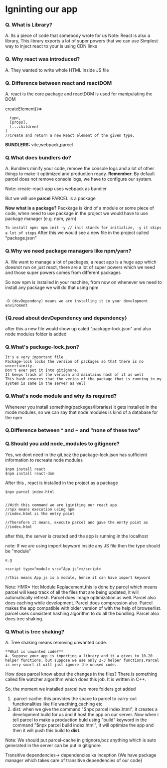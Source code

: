 # Igninting our app


### Q. What is Library?
A. Its a piece of code that somebody wrote for us
Note: React is also a library, This library exports a lot of super powers that we can use
Simplest way to inject react to your is using CDN links

### Q. Why react was introduced?
A. They wanted to write whole HTML inside JS file

### Q. Difference between react and reactDOM
A. react is the core package and reactDOM is used for manipulating the DOM

createElement()=>

```React.createElement(
  type,
  [props],
  [...children]
)
//Create and return a new React element of the given type.
```

**BUNDLERS:** vite,webpack,parcel

### Q.What does bundlers do?
A. Bundlers minify your code, remove the console logs and a lot of other things to make it optimized and production ready.
**Remember**: By default parcel does not remove console logs, we have to configure our system.

Note: create-react-app uses webpack as bundler

But we will use **parcel**
PARCEL is a package

**Now what is a package?**
    Pacxkage is kind of a module or some piece of code,  when need to use package in the project we would have to use package manager (e.g. npm, yarn)

```To install npm: npm init -y // init stands for initialize, -y it skips a lot of steps``` 
After this we would see a new file in the project called "package.json"

### Q.Why we need package managers like npm/yarn?
A. We want to manage a lot of packages, a react app is a huge app which doesnot run on just react, there are a lot of super powers which we need and those super powers comes from different packages

So now npm is installed in your machine, from now on whenever we need to install any package we will do that using npm

```$ npm install -D parcel

-D (devDependeny) means we are installing it in your development enviroment

```
### {Q.read about devDependency and dependency}


after this a new file would show up caled "package-lock.json" and also node modules folder is added

### Q.What's package-lock.json?
    It's a very important file
    Package-lock locks the version of packages so that there is no uncertainity.
    Don't ever put it into gitignore.
    It keeps track of the veriosn and maintains hash of it as well
    This hash ensures that the verios of the package that is running in my system is same in the server as well

### Q.What's node module and why its required?
Whenever you install something(packeges/libraries) it gets installed in the mode modules, so we can say that node modules is kind of a database for the npm



### Q.Difference between ^ and ~ and "none of these two"

### Q.Should you add node_modules to gitignore?
Yes, we dont need in the git,bcz the package-lock.json has sufficient information to recreate node modules


```
$npm install react
$npm install react-dom
```
After this , react is installed in the project as a package 

```
$npx parcel index.html


//With this command we are iginiting our react app
//npx means execution using npm
//index.html is the entry point

//Therefore it means, execute parcel and gave the enrty point as 
//index.html 
```

after this, the server is created and the app is running in the localhost


note:
If we are using import keyword inside any JS file then the type should be "module"

```
e.g

<script type="module src="App.js"></script>

//this means App.js is a module, hence it can have import keyword
```

Note:
HMR= Hot Module Replacement,this is done by parcel which means parcel will keep track of all the files that are being updated, it will automatically refresh.
Parcel does image optimization as well.
Parcel also does caching while development.
Parcel does compression also.
Parcel makes the app compatible with older version of  with the help of browserlist.
parcel uses consistent hashing algorithm to do all the bundling.
Parcel also does tree shaking.

### Q.What is tree shaking?
A. Tree shaking means removing unwanted code.

    **What is unwanted code?**
    A. Suppose your app is importing a library and it a gives to 10-20 helper functions, but suppose we use only 2-3 helper functions.Parcel is very smart it will just ignore the unused code.

 
 How does parcel know about the changes in the files?
    There is something called file watcher algorithm which does this job. It is written in C++.

So, the moment we installed parcel two more folders got added 
 1. .parcel-cache: this provides the space to parcel to carry-out functionalities like file wacthing,caching etc
 2. dist: 
    when we give the command "$npx parcel index.html", it creates a development build for us and it host the app on our server.
    Now when i tell parcel to make a production buld using "build" keyword in the command "$npx parcel build index.html", it will optimize the app and then it will push this build to **dist**.


Note:
We should put parcel-cache in gitignore,bcz anything which is auto generated in the server can be put in gitignore

Transitive dependencies-> dependencies ka inception
{We have package manager which takes care of transitive dependencies of our code}